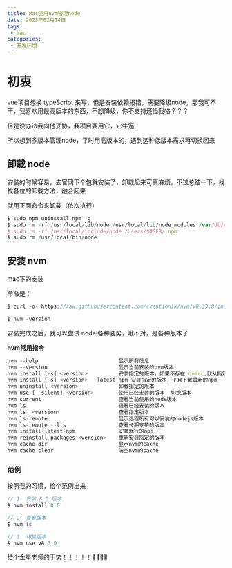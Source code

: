 ```yaml
---
title: Mac使用nvm管理node
date: 2023年02月24日
tags:
 - mac
categories:
 - 开发环境
---
```


# 初衷
vue项目想换 typeScript 来写，但是安装依赖报错，需要降级node，那我可不干，我喜欢用最高版本的东西，不想降级，你不支持还怪我咯？？？

但是没办法我向他妥协，我项目要用它，它牛逼！

所以想到多版本管理node，平时用高版本的，遇到这种低版本需求再切换回来

## 卸载 node
安装的时候容易，去官网下个包就安装了，卸载起来可真麻烦，不过总结一下，找找各位的卸载方法，融合起来

就用下面命令来卸载（依次执行）
```js
$ sudo npm uninstall npm -g
$ sudo rm -rf /usr/local/lib/node /usr/local/lib/node_modules /var/db/receipts/org.nodejs.*
$ sudo rm -rf /usr/local/include/node /Users/$USER/.npm
$ sudo rm /usr/local/bin/node
```

## 安装 nvm
mac下的安装

命令是：
```js
$ curl -o- https://raw.githubusercontent.com/creationix/nvm/v0.33.8/install.sh | bash

$ nvm -version
```
安装完成之后，就可以尝试 node 各种姿势，哦不对，是各种版本了

**nvm常用指令**
```js
nvm --help                          显示所有信息
nvm --version                       显示当前安装的nvm版本
nvm install [-s] <version>          安装指定的版本，如果不存在.nvmrc,就从指定的资源下载安装
nvm install [-s] <version>  -latest-npm 安装指定的版本，平且下载最新的npm
nvm uninstall <version>             卸载指定的版本
nvm use [--silent] <version>        使用已经安装的版本  切换版本
nvm current                         查看当前使用的node版本
nvm ls                              查看已经安装的版本
nvm ls  <version>                   查看指定版本
nvm ls-remote                       显示远程所有可以安装的nodejs版本
nvm ls-remote --lts                 查看长期支持的版本
nvm install-latest-npm              安装罪行的npm
nvm reinstall-packages <version>    重新安装指定的版本
nvm cache dir                       显示nvm的cache
nvm cache clear                     清空nvm的cache
```

### 范例
按照我的习惯，给个范例出来

```js
// 1. 安装 8.0 版本
$ nvm install 8.0

// 2. 查看版本
$ nvm ls

// 3. 切换版本
$ nvm use v8.0.0
```

给个金星老师的手势！！！！！👏👏👏👏
